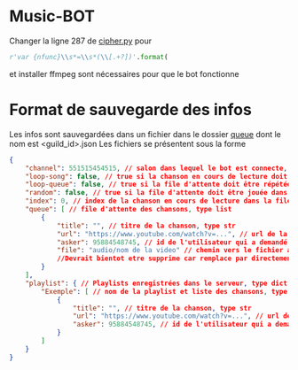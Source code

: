 # Music-BOT

Changer la ligne 287 de [cipher.py](./.venv/Lib/site-packages/pytube/cipher.py#287) pour
```py
r'var {nfunc}\\s*=\\s*(\\[.+?])'.format(
```
et installer ffmpeg sont nécessaires pour que le bot fonctionne


# Format de sauvegarde des infos

Les infos sont sauvegardées dans un fichier dans le dossier [queue](./queue/) dont le nom est <guild_id>.json
Les fichiers se présentent sous la forme

```json
{
    "channel": 551515454515, // salon dans lequel le bot est connecte, type int ou null
    "loop-song": false, // true si la chanson en cours de lecture doit être répétée, type bool
    "loop-queue": false, // true si la file d'attente doit être répétée, type bool
    "random": false, // true si la file d'attente doit être jouée dans un ordre aléatoire, type bool
    "index": 0, // index de la chanson en cours de lecture dans la file d'attente, type int
    "queue": [ // file d'attente des chansons, type list
        {
            "title": "", // titre de la chanson, type str
            "url": "https://www.youtube.com/watch?v=...", // url de la chanson, type str
            "asker": 95884548745, // id de l'utilisateur qui a demandé la chanson, type int
            "file": "audio/nom de la video" // chemin vers le fichier audio de la chanson, type str. 
            //Devrait bientot etre supprime car remplace par directement le flux audio
        }
    ],
    "playlist": { // Playlists enregistrées dans le serveur, type dict
        "Exemple": [ // nom de la playlist et liste des chansons, type list
            {
                "title": "", // titre de la chanson, type str
                "url": "https://www.youtube.com/watch?v=...", // url de la chanson, type str
                "asker": 95884548745, // id de l'utilisateur qui a demandé la chanson, type int
            }
        ]
    }
}
```